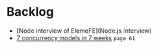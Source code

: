 # Backlog

- [Node interview of ElemeFE](Node.js Interview)
- [7 concurrency models in 7 weeks](https://pragprog.com/book/pb7con/seven-concurrency-models-in-seven-weeks) `page 61`
